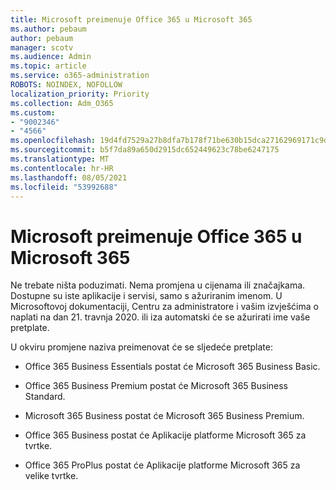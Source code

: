 ```yaml
---
title: Microsoft preimenuje Office 365 u Microsoft 365
ms.author: pebaum
author: pebaum
manager: scotv
ms.audience: Admin
ms.topic: article
ms.service: o365-administration
ROBOTS: NOINDEX, NOFOLLOW
localization_priority: Priority
ms.collection: Adm_O365
ms.custom:
- "9002346"
- "4566"
ms.openlocfilehash: 19d4fd7529a27b8dfa7b178f71be630b15dca27162969171c9d0f3bbf820d983
ms.sourcegitcommit: b5f7da89a650d2915dc652449623c78be6247175
ms.translationtype: MT
ms.contentlocale: hr-HR
ms.lasthandoff: 08/05/2021
ms.locfileid: "53992688"
---
```

# <a name="microsoft-is-renaming-office-365-to-microsoft-365"></a>Microsoft preimenuje Office 365 u Microsoft 365

Ne trebate ništa poduzimati. Nema promjena u cijenama ili značajkama. Dostupne su iste aplikacije i servisi, samo s ažuriranim imenom. U Microsoftovoj dokumentaciji, Centru za administratore i vašim izvješćima o naplati na dan 21. travnja 2020. ili iza automatski će se ažurirati ime vaše pretplate.

U okviru promjene naziva preimenovat će se sljedeće pretplate:

- Office 365 Business Essentials postat će Microsoft 365 Business Basic.

- Office 365 Business Premium postat će Microsoft 365 Business Standard.

- Microsoft 365 Business postat će Microsoft 365 Business Premium.

- Office 365 Business postat će Aplikacije platforme Microsoft 365 za tvrtke.

- Office 365 ProPlus postat će Aplikacije platforme Microsoft 365 za velike tvrtke.
